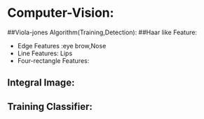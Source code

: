 # Computer-Vision:
##Viola-jones Algorithm(Training,Detection):
##Haar like Feature:
 - Edge Features :eye brow,Nose
 - Line Features: Lips
 - Four-rectangle Features:
## Integral Image:
## Training Classifier:
